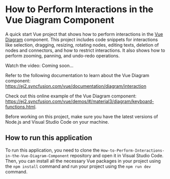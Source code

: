 # How to Perform Interactions in the Vue Diagram Component

A quick start Vue project that shows how to perform interactions in the [Vue Diagram]( https://www.syncfusion.com/vue-components/vue-diagram?utm_source=github&utm_medium=listing&utm_campaign=tutorial-videos-vue-diagram-interactions-sample) component. This project includes code snippets for interactions like selection, dragging, resizing, rotating nodes, editing texts, deletion of nodes and connectors, and how to restrict interactions. It also shows how to perform zooming, panning, and undo-redo operations.

Watch the video: Coming soon…

Refer to the following documentation to learn about the Vue Diagram component: https://ej2.syncfusion.com/vue/documentation/diagram/interaction

Check out this online example of the Vue Diagram component: https://ej2.syncfusion.com/vue/demos/#/material3/diagram/keyboard-functions.html.

Before working on this project, make sure you have the latest versions of Node.js and Visual Studio Code on your machine.

## How to run this application
To run this application, you need to clone the `How-to-Perform-Interactions-in-the-Vue-Diagram-Component` repository and open it in Visual Studio Code. Then, you can install all the necessary Vue packages in your project using the `npm install` command and run your project using the `npm run dev` command.
